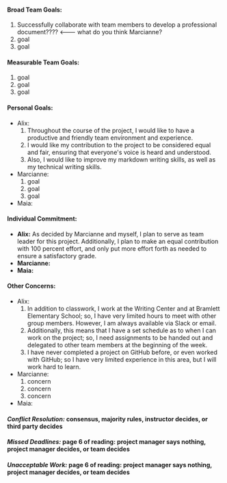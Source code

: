 #### **Broad Team Goals:**
1. Successfully collaborate with team members to develop a professional document???? <--- what do you think Marcianne?
2. goal
3. goal  

#### **Measurable Team Goals:**
1. goal
2. goal
3. goal  

#### **Personal Goals:**
* Alix:
   1. Throughout the course of the project, I would like to have a productive and friendly team environment and experience.
   2. I would like my contribution to the project to be considered equal and fair, ensuring that everyone's voice is heard and understood. 
   3. Also, I would like to improve my markdown writing skills, as well as my technical writing skills. 
* Marcianne:
   1. goal
   2. goal
   3. goal
* Maia:  

#### **Individual Commitment:**
* **Alix:** As decided by Marcianne and myself, I plan to serve as team leader for this project. Additionally, I plan to make an equal contribution with 100 percent effort, and only put more effort forth as needed to ensure a satisfactory grade. 
* **Marcianne:**
* **Maia:**

#### **Other Concerns:**
* Alix:
   1. In addition to classwork, I work at the Writing Center and at Bramlett Elementary School; so, I have very limited hours to meet with other group members. However, I am always available via Slack or email. 
   2. Additionally, this means that I have a set schedule as to when I can work on the project; so, I need assignments to be handed out and delegated to other team members at the beginning of the week. 
   3. I have never completed a project on GitHub before, or even worked with GitHub; so I have very limited experience in this area, but I will work hard to learn. 
* Marcianne:
   1. concern
   2. concern
   3. concern
* Maia:   

####  _Conflict Resolution:_ consensus, majority rules, instructor decides, or third party decides  

#### _Missed Deadlines:_ page 6 of reading: project manager says nothing, project manager decides, or team decides  

#### _Unacceptable Work:_ page 6 of reading: project manager says nothing, project manager decides, or team decides
